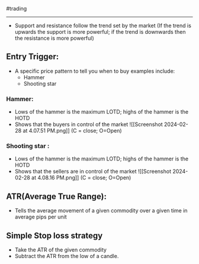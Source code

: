#trading
___

- Support and resistance follow the trend set by the market (If the trend is upwards the support is more powerful; if the trend is downwards then the resistance is more powerful)

## Entry Trigger:
- A specific price pattern to tell you when to buy examples include:
	- Hammer
	- Shooting star



### Hammer:
- Lows of the hammer is the maximum LOTD; highs of the hammer is the HOTD
- Shows that the buyers in control of the market
![[Screenshot 2024-02-28 at 4.07.51 PM.png]]
(C = close; O=Open)
### Shooting star :
- Lows of the hammer is the maximum LOTD; highs of the hammer is the HOTD
- Shows that the sellers are in control of the market
![[Screenshot 2024-02-28 at 4.08.16 PM.png]]
(C = close; O=Open)




## ATR(Average True Range):
- Tells the average movement of a given commodity over a given time in average pips per unit 

## Simple Stop loss strategy
- Take the ATR of the given commodity
- Subtract the ATR from the low of a candle.